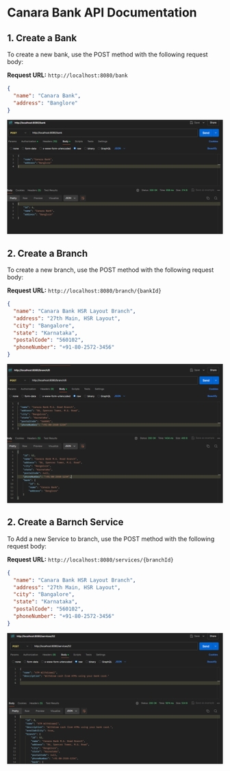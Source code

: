 # Canara Bank API Documentation

## 1. Create a Bank

To create a new bank, use the POST method with the following request body:

**Request URL:** `http://localhost:8080/bank`

```json
{
  "name": "Canara Bank",
  "address": "Banglore"
}
```

![alt text](createBank-1.PNG)

## 2. Create a Branch

To create a new branch, use the POST method with the following request body:

**Request URL:** `http://localhost:8080/branch/{bankId}`

```json
{
  "name": "Canara Bank HSR Layout Branch",
  "address": "27th Main, HSR Layout",
  "city": "Bangalore",
  "state": "Karnataka",
  "postalCode": "560102",
  "phoneNumber": "+91-80-2572-3456"
}
```

![alt text](createBranch-1.PNG)

## 2. Create a Barnch Service

To Add a new Service to branch, use the POST method with the following request body:

**Request URL:** `http://localhost:8080/services/{branchId}`

```json
{
  "name": "Canara Bank HSR Layout Branch",
  "address": "27th Main, HSR Layout",
  "city": "Bangalore",
  "state": "Karnataka",
  "postalCode": "560102",
  "phoneNumber": "+91-80-2572-3456"
}
```

![alt text](Addservices-1.PNG)
